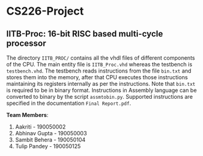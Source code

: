 # CS226-Project
## IITB-Proc: 16-bit RISC based multi-cycle processor

The directory ``IITB_PROC/`` contains all the vhdl files of different components of the CPU. The main entity file is ``IITB_Proc.vhd`` whereas the testbench is ``testbench.vhd``. The testbench reads instructions from the file ``bin.txt`` and stores them into the memory, after that CPU executes those instructions maintaining its registers internally as per the instructions. Note that ``bin.txt`` is required to be in binary format. Instructions in Assembly language can be converted to binary by the script ``assmtobin.py``. Supported instructions are specified in the documentation ``Final Report.pdf``.

**Team Members**:
1. Aakriti - 190050002
2. Abhinav Gupta - 190050003
3. Sambit Behera - 190050104
4. Tulip Pandey - 190050125
